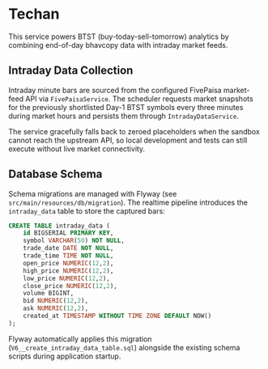 # Techan

This service powers BTST (buy-today-sell-tomorrow) analytics by combining end-of-day bhavcopy data with intraday market feeds.

## Intraday Data Collection

Intraday minute bars are sourced from the configured FivePaisa market-feed API via `FivePaisaService`. The scheduler requests market snapshots for the previously shortlisted Day-1 BTST symbols every three minutes during market hours and persists them through `IntradayDataService`.

The service gracefully falls back to zeroed placeholders when the sandbox cannot reach the upstream API, so local development and tests can still execute without live market connectivity.

## Database Schema

Schema migrations are managed with Flyway (see `src/main/resources/db/migration`). The realtime pipeline introduces the `intraday_data` table to store the captured bars:

```sql
CREATE TABLE intraday_data (
    id BIGSERIAL PRIMARY KEY,
    symbol VARCHAR(50) NOT NULL,
    trade_date DATE NOT NULL,
    trade_time TIME NOT NULL,
    open_price NUMERIC(12,2),
    high_price NUMERIC(12,2),
    low_price NUMERIC(12,2),
    close_price NUMERIC(12,2),
    volume BIGINT,
    bid NUMERIC(12,2),
    ask NUMERIC(12,2),
    created_at TIMESTAMP WITHOUT TIME ZONE DEFAULT NOW()
);
```

Flyway automatically applies this migration (`V6__create_intraday_data_table.sql`) alongside the existing schema scripts during application startup.
